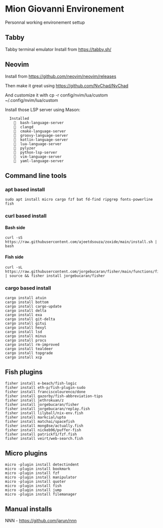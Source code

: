 
# Mion Giovanni Environement

Personnal working environement settup

## Tabby
Tabby terminal emulator 
Install from https://tabby.sh/

## Neovim
Install from https://github.com/neovim/neovim/releases

Then make it great using https://github.com/NvChad/NvChad

And customize it with cp -r config/nvim/lua/custom ~/.config/nvim/lua/custom 

Install those LSP server using Mason:
```
  Installed
    󰄳  bash-language-server 
    󰄳  clangd 
    󰄳  cmake-language-server 
    󰄳  groovy-language-server 
    󰄳  kotlin-language-server 
    󰄳  lua-language-server 
    󰄳  pylyzer 
    󰄳  python-lsp-server 
    󰄳  vim-language-server 
    󰄳  yaml-language-server 
```

## Command line tools
### apt based install
``
sudo apt install
micro
cargo
fzf
bat
fd-find
ripgrep
fonts-powerline
fish
``
### curl based install
#### Bash side
```
curl -sS https://raw.githubusercontent.com/ajeetdsouza/zoxide/main/install.sh | bash
```
#### Fish side
```
curl -sL https://raw.githubusercontent.com/jorgebucaran/fisher/main/functions/fisher.fish | source && fisher install jorgebucaran/fisher
```


### cargo based install
```
cargo install atuin
cargo install bottom
cargo install cargo-update
cargo install delta
cargo install exa
cargo install git-delta
cargo install gitui
cargo install hexyl
cargo install lsd
cargo install minus
cargo install procs
cargo install rm-improved
cargo install tealdeer
cargo install topgrade
cargo install xcp
```

## Fish plugins
```
fisher install e-beach/fish-logic
fisher install eth-p/fish-plugin-sudo
fisher install franciscolourenco/done
fisher install gazorby/fish-abbreviation-tips
fisher install jethrokuan/z
fisher install jorgebucaran/fisher
fisher install jorgebucaran/replay.fish
fisher install lilyball/nix-env.fish
fisher install markcial/upto
fisher install matchai/spacefish
fisher install mong8se/actually.fish
fisher install nickeb96/puffer-fish
fisher install patrickf1/fzf.fish
fisher install veirt/web-search.fish
```

## Micro plugins
```
micro -plugin install detectindent
micro -plugin install bookmark
micro -plugin install fzf
micro -plugin install manipulator
micro -plugin install quoter
micro -plugin install fish
micro -plugin install jump
micro -plugin install filemanager
```

## Manual installs
NNN - https://github.com/jarun/nnn
